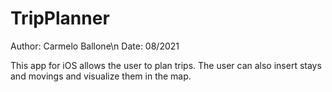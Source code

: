 # TripPlanner
Author: Carmelo Ballone\n
Date: 08/2021

This app for iOS allows the user to plan trips. The user can also insert stays and movings and
visualize them in the map.

